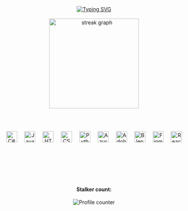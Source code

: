 <div align="center">
  <a href="https://git.io/typing-svg">
    <img src="https://readme-typing-svg.demolab.com?font=Reddit+Mono&duration=2000&pause=3000&color=F7F7F7&random=false&width=435&lines=My+mom+chose+this+profession+for+me..." alt="Typing SVG" />
  </a>
</div>

<br>

<div align="center">
  <img src="https://streak-stats.demolab.com?user=UzairMoh&locale=en&mode=daily&theme=dark&hide_border=false&border_radius=5" height="244" alt="streak graph" />
</div>

<br><br>

<div align="center">
  <img src="https://skillicons.dev/icons?i=cs" height="30" alt="C# logo" />
  <img width="12" />
  <img src="https://skillicons.dev/icons?i=js" height="30" alt="JavaScript logo" />
  <img width="12" />
  <img src="https://skillicons.dev/icons?i=html" height="30" alt="HTML5 logo" />
  <img width="12" />
  <img src="https://skillicons.dev/icons?i=css" height="30" alt="CSS3 logo" />
  <img width="12" />
  <img src="https://skillicons.dev/icons?i=py" height="30" alt="Python logo" />
  <img width="12" />
  <img src="https://skillicons.dev/icons?i=azure" height="30" alt="Azure logo" />
  <img width="12" />
  <img src="https://skillicons.dev/icons?i=ps" height="30" alt="Adobe Photoshop logo" />
  <img width="12" />
  <img src="https://skillicons.dev/icons?i=blender" height="30" alt="Blender logo" />
  <img width="12" />
  <img src="https://skillicons.dev/icons?i=figma" height="30" alt="Figma logo" />
  <img width="12" />
  <img src="https://skillicons.dev/icons?i=react" height="30" alt="React logo" />
</div>

<br><br>

<br><br>

<h4 align="center">Stalker count:</h4>

<div align="center">
  <img src="https://profile-counter.glitch.me/UzairMoh/count.svg?" alt="Profile counter" />
</div>
